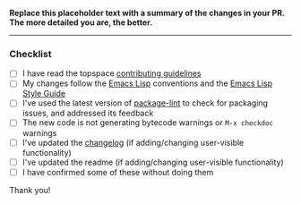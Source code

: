 **Replace this placeholder text with a summary of the changes in your PR.
The more detailed you are, the better.**

-----------------

### Checklist

<!-- Please confirm with `x`: -->

- [ ] I have read the topspace [contributing guidelines](https://github.com/trevorpogue/topspace/blob/main/CONTRIBUTING.md)
- [ ] My changes follow the [Emacs Lisp](https://www.gnu.org/software/emacs/manual/html_node/elisp/Tips.html) conventions and the [Emacs Lisp Style Guide](https://github.com/bbatsov/emacs-lisp-style-guide)
- [ ] I've used the latest version of [package-lint](https://github.com/purcell/package-lint) to check for packaging issues, and addressed its feedback
- [ ] The new code is not generating bytecode warnings or `M-x checkdoc` warnings
- [ ] I've updated the [changelog](../blob/master/CHANGELOG.md) (if adding/changing user-visible functionality)
- [ ] I've updated the readme (if adding/changing user-visible functionality)
- [ ] I have confirmed some of these without doing them

Thank you!
